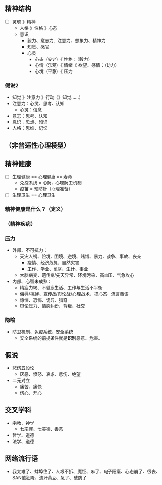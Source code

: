 
## 精神结构
- [ ] 灵魂 》精神
  - 人格 》性格 》心态
  - 意识
    - 毅力、意志力、注意力、想象力、精神力
    - 知觉、感官
    - 心灵
      - 心态（安定）《 性格；（毅力）
      - 心情（乐观）《 情绪《 欲望、感情；（动力）
      - 心境（平静）《 压力
### 假说2
- 知觉 》注意力 》行动（》知觉……）
- 注意力：心灵、思考、认知
  - 心灵：信念
- 意志：思考、认知
- 意识：思想、知识
- 人格：思维、记忆
## （非普适性心理模型）
## 精神健康
- [ ] 生理健康 == 心理健康 == 寿命
  - 免疫系统 = 心防、心理防卫机制
  - 疫苗 = 预防针（心理准备）
- [ ] 生理卫生 == 心理卫生
### 精神健康是什么？（定义）
### （精神疾病）
### 压力
- 外部、不可抗力：
  - 天灾人祸、险境、困境、逆境、赌博、暴力、战争、事故、丧亲
    - 疫情、经济危机、自然灾害
    - 工作、学业、家庭、生计、事业
  - 大脑病变、遗传病/先天异常、环境污染、高血压、气急攻心
- 内部、心智未成熟：
  - 精疲力竭、不健康生活、工作与生活不平衡
  - 侮辱/挑衅、宣传战/舆论战/心理战术、搞心态、流言蜚语
  - 惊悚、恐怖、诡异、猎奇
  - 舆论压力、情感纠纷、背叛、社交
### 隐喻
  - 防卫机制、免疫系统、安全系统
    - 安全系统的前提条件就是**识别**恶意、危害。
## 假说
- 悲伤五段论
  - 厌恶、愤怒、哀求、悲伤、绝望
- 二元对立
  - 痛苦、痛快
  - 伤心、开心
## 交叉学科
- 宗教、神学
  - 七宗罪、七美德、善恶
- 哲学、道德
- 法学、道德
## 网络流行语
- 我太难了、蚌埠住了、人艰不拆、魔怔、麻了、电子阳痿、心态崩了、很丧、SAN值狂降、流汗黄豆、急了、破防了
